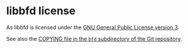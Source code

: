 # libbfd license

As libbfd is licensed under the 
[GNU General Public License version 3](https://www.gnu.org/licenses/gpl-3.0.html).

See also the [COPYING file in the `bfd` subdirectory of the Git repository](https://sourceware.org/git/?p=binutils-gdb.git;a=blob;f=bfd/COPYING;h=94a9ed024d3859793618152ea559a168bbcbb5e2;hb=HEAD).
